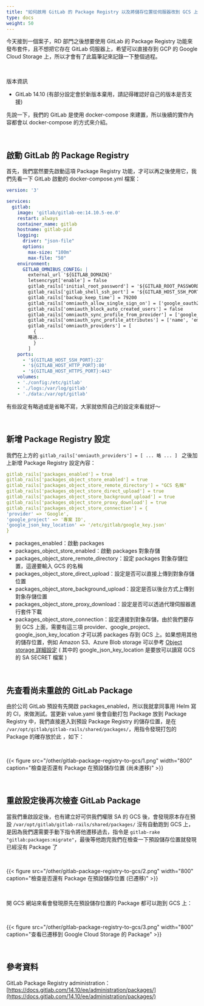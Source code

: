 ```yaml
---
title: "如何啟用 GitLab 的 Package Registry 以及將儲存位置從伺服器改到 GCS 上"
type: docs
weight: 50
---
```


今天接到一個案子，RD 部門之後想要使用 GitLab 的 Package Registry 功能來發布套件，且不想把它存在 GitLab 伺服器上，希望可以直接存到 GCP 的 Google Cloud Storage 上，所以才會有了此篇筆記來記錄一下整個過程。

<br>

版本資訊

- GitLab 14.10 (有部分設定會於新版本棄用，請記得確認好自己的版本是否支援)

先說一下，我們的 GitLab 是使用 docker-compose 來建置，所以後續的實作內容都會以 docker-compose 的方式來介紹。

<br>

## 啟動 GitLab 的 Package Registry

首先，我們當然要先啟動這項 Package Registry 功能，才可以再之後使用它，我們先看一下 GitLab 啟動的 docker-compose.yml 檔案：

```yaml
version: '3'

services:
  gitlab:
    image: 'gitlab/gitlab-ee:14.10.5-ee.0'
    restart: always
    container_name: gitlab
    hostname: gitlab-pid
    logging:
      driver: "json-file"
      options:
        max-size: "100m"
        max-file: "50"
    environment:
      GITLAB_OMNIBUS_CONFIG: |
        external_url '${GITLAB_DOMAIN}'
        letsencrypt['enable'] = false
        gitlab_rails['initial_root_password'] = '${GITLAB_ROOT_PASSWORD}'
        gitlab_rails['gitlab_shell_ssh_port'] = '${GITLAB_HOST_SSH_PORT}'
        gitlab_rails['backup_keep_time'] = 79200
        gitlab_rails['omniauth_allow_single_sign_on'] = ['google_oauth2']
        gitlab_rails['omniauth_block_auto_created_users'] = false
        gitlab_rails['omniauth_sync_profile_from_provider'] = ['google_oauth2']
        gitlab_rails['omniauth_sync_profile_attributes'] = ['name', 'email']
        gitlab_rails['omniauth_providers'] = [
          {
		略過．．．
          }
        ]
    ports:
      - '${GITLAB_HOST_SSH_PORT}:22'
      - '${GITLAB_HOST_HTTP_PORT}:80'
      - '${GITLAB_HOST_HTTPS_PORT}:443'
    volumes:
    - './config:/etc/gitlab'
    - './logs:/var/log/gitlab'
    - './data:/var/opt/gitlab'
```

有些設定有略過或是省略不寫，大家就依照自己的設定來看就好～

<br>

## 新增 Package Registry 設定

我們在上方的 `gitlab_rails['omniauth_providers'] = [ ... 略 ... ] ` 之後加上新增 Package Registry 設定內容：

```yaml
gitlab_rails['packages_enabled'] = true
gitlab_rails['packages_object_store_enabled'] = true
gitlab_rails['packages_object_store_remote_directory'] = "GCS 名稱"
gitlab_rails['packages_object_store_direct_upload'] = true
gitlab_rails['packages_object_store_background_upload'] = true
gitlab_rails['packages_object_store_proxy_download'] = true
gitlab_rails['packages_object_store_connection'] = {
'provider' => 'Google',
'google_project' => '專案 ID',
'google_json_key_location' => '/etc/gitlab/google_key.json'
}
```

- packages_enabled：啟動 packages
- packages_object_store_enabled：啟動 packages 對象存儲
- packages_object_store_remote_directory：設定 packages 對象存儲位置，這邊要輸入 GCS 的名稱
- packages_object_store_direct_upload：設定是否可以直接上傳到對象存儲位置
- packages_object_store_background_upload：設定是否以後台方式上傳到對象存儲位置
- packages_object_store_proxy_download：設定是否可以透過代理伺服器進行套件下載
- packages_object_store_connection：設定連接到對象存儲，由於我們要存到 GCS 上面，需要有這三項 provider、google_project、google_json_key_location 才可以將 packages 存到 GCS 上。如果想用其他的儲存位置，例如 Amazon S3、Azure Blob storage 可以參考 [Object storage 詳細設定](https://docs.gitlab.com/ee/administration/object_storage.html) ( 其中的 google_json_key_location 是要放可以讀寫 GCS 的 SA SECRET 檔案 )

<br>

## 先查看尚未重啟的 GitLab Package

由於公司 GitLab 預設有先開啟 packages_enabled，所以我就拿同事用 Helm 寫的 CI，來做測試。當更新 value.yaml 後會自動打包 Package 放到 Package Registry 中，我們直接進入到預設 Package Registry 的儲存位置，是在 `/var/opt/gitlab/gitlab-rails/shared/packages/`，用指令發現打包的 Package 的確存放於此 ，如下：

<br>

{{< figure src="/other/gitlab-package-registry-to-gcs/1.png" width="800" caption="檢查是否還有 Package 在預設儲存位置 (尚未遷移)" >}}

<br>

## 重啟設定後再次檢查 GitLab Package

當我們重啟設定後，也有建立好可供我們權限 SA 的 GCS 後，會發現原本存在預設 `/var/opt/gitlab/gitlab-rails/shared/packages/` 沒有自動跑到 GCS 上，是因為我們還需要手動下指令將他遷移過去，指令是 `gitlab-rake "gitlab:packages:migrate"`，最後等他跑完我們在檢查一下預設儲存位置就發現已經沒有 Package 了

<br>

{{< figure src="/other/gitlab-package-registry-to-gcs/2.png" width="800" caption="檢查是否還有 Package 在預設儲存位置  (已遷移)" >}}

<br>

開 GCS 網站來看會發現原先在預設儲存位置的 Package 都可以跑到 GCS 上：

<br>

{{< figure src="/other/gitlab-package-registry-to-gcs/3.png" width="800" caption="查看已遷移到 Google Cloud Storage 的 Package" >}}

<br>

## 參考資料

GitLab Package Registry administration：[https://docs.gitlab.com/14.10/ee/administration/packages/](https://docs.gitlab.com/14.10/ee/administration/packages/)

